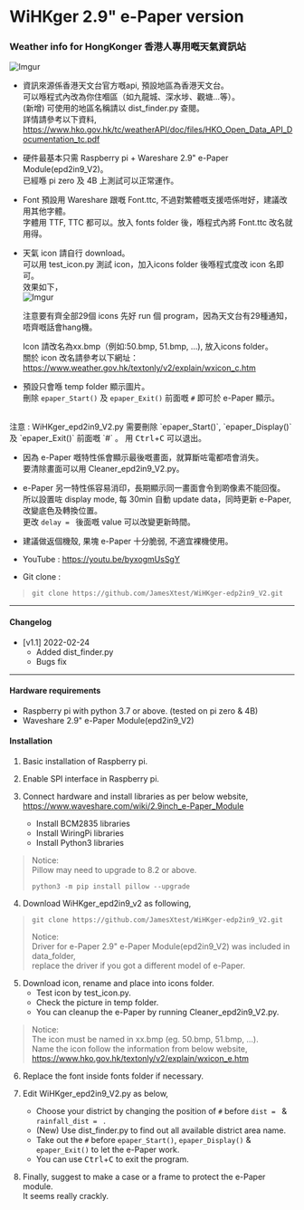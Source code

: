 # WiHKger 2.9" e-Paper version  
### Weather info for HongKonger  香港人專用嘅天氣資訊站

![Imgur](https://i.imgur.com/f2gQdKo.png)

+ 資訊來源係香港天文台官方嘅api, 預設地區為香港天文台。  
可以喺程式內改為你住嗰區（如九龍城、深水埗、觀塘…等）。   
(新增) 可使用的地區名稱請以 dist_finder.py 查閱。   
詳情請參考以下資料,  
https://www.hko.gov.hk/tc/weatherAPI/doc/files/HKO_Open_Data_API_Documentation_tc.pdf

+ 硬件最基本只需 Raspberry pi + Wareshare 2.9" e-Paper Module(epd2in9_V2)。  
已經喺 pi zero 及 4B 上測試可以正常運作。

+ Font 預設用 Wareshare 跟嘅 Font.ttc, 不過對繁體嘅支援唔係咁好，建議改用其他字體。    
字體用 TTF, TTC 都可以。放入 fonts folder 後，喺程式內將 Font.ttc 改名就用得。

+ 天氣 icon 請自行 download。  
可以用 test_icon.py 測試 icon，加入icons folder 後喺程式度改 icon 名即可。  
效果如下，  
![Imgur](https://i.imgur.com/HWlhPfk.png)

  注意要有齊全部29個 icons 先好 run 個 program，因為天文台有29種通知，唔齊嘅話會hang機。 
  
  Icon 請改名為xx.bmp（例如:50.bmp, 51.bmp, …), 放入icons folder。  
  關於 icon 改名請參考以下網址：  
  https://www.weather.gov.hk/textonly/v2/explain/wxicon_c.htm

+ 預設只會喺 temp folder 顯示圖片。  
刪除 `epaper_Start()` 及 `epaper_Exit()` 前面嘅 `#` 即可於 e-Paper 顯示。
<br>  
注意 : WiHKger_epd2in9_V2.py 需要刪除   
`epaper_Start()`, `epaper_Display()`及 `epaper_Exit()` 前面嘅 `#` 。  
用 <kbd>Ctrl</kbd>+<kbd>C</kbd> 可以退出。

+ 因為 e-Paper 嘅特性係會顯示最後嘅畫面，就算斷咗電都唔會消失。   
要清除畫面可以用 Cleaner_epd2in9_V2.py。

+ e-Paper 另一特性係容易消印，長期顯示同一畫面會令到啲像素不能回復。  
所以設置咗 display mode, 每 30min 自動 update data，同時更新 e-Paper, 改變底色及轉換位置。  
更改 `delay = ` 後面嘅 value 可以改變更新時間。

+ 建議做返個機殼, 果塊 e-Paper 十分脆弱, 不適宜裸機使用。
+ YouTube : 
https://youtu.be/byxogmUsSgY
+ Git clone :  
> ```python3
> git clone https://github.com/JamesXtest/WiHKger-edp2in9_V2.git
> ```

---

#### Changelog  
+ [v1.1]  2022-02-24  
    + Added dist_finder.py
    + Bugs fix

---
#### Hardware requirements 

+ Raspberry pi with python 3.7 or above. (tested on pi zero & 4B)
+ Waveshare 2.9" e-Paper Module(epd2in9_V2)  

#### Installation 
1. Basic installation of Raspberry pi.
2. Enable SPI interface in Raspberry pi.
3. Connect hardware and install libraries as per below website,  
https://www.waveshare.com/wiki/2.9inch_e-Paper_Module

    + Install BCM2835 libraries  
    + Install WiringPi libraries  
    + Install Python3 libraries

> Notice:   
> Pillow may need to upgrade to 8.2 or above. 
> ```python3
> python3 -m pip install pillow --upgrade
> ```
     
4. Download WiHKger_epd2in9_v2 as following,
> ```python3
> git clone https://github.com/JamesXtest/WiHKger-edp2in9_V2.git
> ```
>
> Notice:  
>Driver for e-Paper 2.9" e-Paper Module(epd2in9_V2) was included in data_folder,  
>replace the driver if you got a different model of e-Paper.

5. Download icon, rename and place into icons folder.   
    + Test icon by test_icon.py. 
    + Check the picture in temp folder.   
    + You can cleanup the e-Paper by running Cleaner_epd2in9_V2.py.

> Notice:  
> The icon must be named in xx.bmp (eg. 50.bmp, 51.bmp, ...).  
> Name the icon follow the information from below website,  
> https://www.hko.gov.hk/textonly/v2/explain/wxicon_e.htm

6. Replace the font inside fonts folder if necessary.  

7. Edit WiHKger_epd2in9_V2.py as below,  
    + Choose your district by changing the position of `#` before `dist = ` & `rainfall_dist = `  .
    + (New) Use dist_finder.py to find out all available district area name.
    + Take out the `#` before `epaper_Start()`, `epaper_Display()` & `epaper_Exit()` to let the e-Paper work.   
    + You can use  <kbd>Ctrl</kbd>+<kbd>C</kbd> to exit the program.

8. Finally, suggest to make a case or a frame to protect the e-Paper module.   
It seems really crackly.

